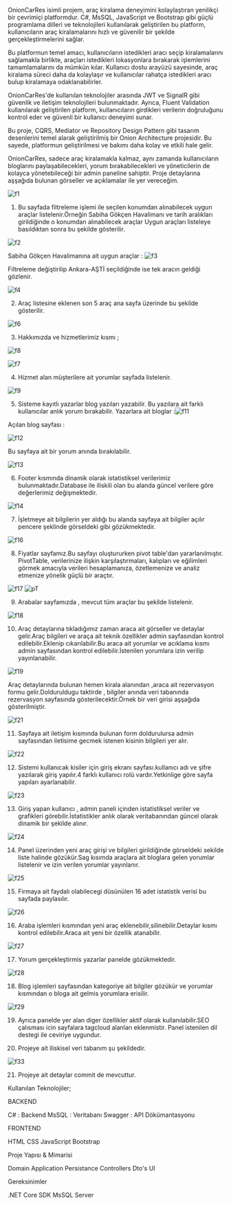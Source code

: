 OnionCarRes isimli projem, araç kiralama deneyimini kolaylaştıran yenilikçi bir çevrimiçi platformdur. C#, MsSQL, JavaScript ve Bootstrap gibi güçlü programlama dilleri ve teknolojileri kullanılarak geliştirilen bu platform, kullanıcıların araç kiralamalarını hızlı ve güvenilir bir şekilde gerçekleştirmelerini sağlar.

Bu platformun temel amacı, kullanıcıların istedikleri aracı seçip kiralamalarını sağlamakla birlikte, araçları istedikleri lokasyonlara bırakarak işlemlerini tamamlamalarını da mümkün kılar. Kullanıcı dostu arayüzü sayesinde, araç kiralama süreci daha da kolaylaşır ve kullanıcılar rahatça istedikleri aracı bulup kiralamaya odaklanabilirler.

OnionCarRes'de kullanılan teknolojiler arasında JWT ve SignalR gibi güvenlik ve iletişim teknolojileri bulunmaktadır. Ayrıca, Fluent Validation kullanılarak geliştirilen platform, kullanıcıların girdikleri verilerin doğruluğunu kontrol eder ve güvenli bir kullanıcı deneyimi sunar.

Bu proje, CQRS, Mediator ve Repository Design Pattern gibi tasarım desenlerini temel alarak geliştirilmiş bir Onion Architecture projesidir. Bu sayede, platformun geliştirilmesi ve bakımı daha kolay ve etkili hale gelir.

OnionCarRes, sadece araç kiralamakla kalmaz, aynı zamanda kullanıcıların bloglarını paylaşabilecekleri, yorum bırakabilecekleri ve yöneticilerin de kolayca yönetebileceği bir admin paneline sahiptir. Proje detaylarına aşşağıda bulunan görseller ve açıklamalar ile yer vereceğim.

![f1](https://github.com/enmertkaya/OnionCarRes/assets/151652097/f1ea1666-6b8a-4321-8bbc-00f14b0e0290)

1)  Bu sayfada filtreleme işlemi ile seçilen konumdan alınabilecek uygun araçlar listelenir.Örneğin Sabiha Gökçen Havalimanı ve tarih aralıkları girildiğinde o konumdan alınabilecek araçlar Uygun araçları listeleye basıldıktan sonra bu şekilde gösterilir.

![f2](https://github.com/enmertkaya/OnionCarRes/assets/151652097/d41667f9-43d2-4d88-bc12-8dc74908454d)

Sabiha Gökçen Havalimanına ait uygun araçlar : 
![f3](https://github.com/enmertkaya/OnionCarRes/assets/151652097/66f7d93c-d72b-4053-86ee-c5ef771119d5)


Filtreleme değiştirilip Ankara-AŞTİ seçildiğinde ise tek aracın geldiği gözlenir.

![f4](https://github.com/enmertkaya/OnionCarRes/assets/151652097/5c383637-396c-4e05-9142-c8c5f60a84ae)

2)  Araç listesine eklenen son 5 araç ana sayfa üzerinde bu şekilde gösterilir.

![f6](https://github.com/enmertkaya/OnionCarRes/assets/151652097/a1e11f1e-1a7c-4944-ad37-5779e90966f1)

3)  Hakkımızda ve hizmetlerimiz kısmı ;

![f8](https://github.com/enmertkaya/OnionCarRes/assets/151652097/022f12f6-9747-43c3-adc3-388336b30f09)

![f7](https://github.com/enmertkaya/OnionCarRes/assets/151652097/27cc98d7-9863-41ad-8db0-83f2702ca7da)

4)  Hizmet alan müşterilere ait yorumlar sayfada listelenir.

![f9](https://github.com/enmertkaya/OnionCarRes/assets/151652097/676fad7f-3581-4d0f-81a2-f9e13c631a5c)

5)  Sisteme kayıtlı yazarlar blog yazıları yazabilir. Bu yazılara ait farklı kullanıcılar anlık yorum bırakabilir.
Yazarlara ait bloglar :![f11](https://github.com/enmertkaya/OnionCarRes/assets/151652097/24c3406b-76f3-409f-af4d-274a1aef4f45)

Açılan blog sayfası :

![f12](https://github.com/enmertkaya/OnionCarRes/assets/151652097/b785f6f0-a2f5-42b2-83d5-57395e23b8b6)

Bu sayfaya ait bir yorum anında bırakılabilir.

![f13](https://github.com/enmertkaya/OnionCarRes/assets/151652097/5516f692-f5ad-4e8d-baa7-64dd6566725f)

6)  Footer kısmında dinamik olarak istatistiksel verilerimiz bulunmaktadır.Database ile iliskili olan bu alanda güncel verilere göre değerlerimiz değişmektedir.

![f14](https://github.com/enmertkaya/OnionCarRes/assets/151652097/a704e89a-2162-4ce8-8678-88e686114ee9)

7)  İşletmeye ait bilgilerin yer aldığı bu alanda sayfaya ait bilgiler açılır pencere şeklinde görseldeki gibi gözükmektedir.

![f16](https://github.com/enmertkaya/OnionCarRes/assets/151652097/a16dd89d-f3a7-4a14-93ec-57fe85677197)

8)  Fiyatlar sayfamız.Bu sayfayı oluştururken pivot table'dan yararlanılmıştır. PivotTable, verilerinize ilişkin karşılaştırmaları, kalıpları ve eğilimleri görmek amacıyla verileri hesaplamanıza, özetlemenize ve analiz etmenize yönelik güçlü bir araçtır.

![f17](https://github.com/enmertkaya/OnionCarRes/assets/151652097/ea9d7d3c-c132-48dc-a2d9-2be14eb5cf83)
![pT](https://github.com/enmertkaya/OnionCarRes/assets/151652097/515fc1d0-5f69-458b-b292-f26e1adf550f)



9)  Arabalar sayfamızda , mevcut tüm araçlar bu şekilde listelenir.

![f18](https://github.com/enmertkaya/OnionCarRes/assets/151652097/1e9a88df-9681-4a40-b52e-879dbf206f4a)

10)  Araç detaylarına tıkladığımız zaman araca ait görseller ve detaylar gelir.Araç bilgileri ve araça ait teknik özellikler admin sayfasından kontrol edilebilir.Eklenip cıkarılabilir.Bu araca ait yorumlar ve acıklama kısmı admin sayfasından kontrol edilebilir.İstenilen yorumlara izin verilip yayınlanabilir.

![f19](https://github.com/enmertkaya/OnionCarRes/assets/151652097/e8ceff80-9b5b-474e-9dd6-5866934e3b8a)

Araç detaylarında bulunan hemen kirala alanından ,araca ait rezervasyon formu gelir.Dolduruldugu taktirde , bilgiler anında veri tabanında rezervasyon sayfasında gösterilecektir.Örnek bir veri girisi aşşağıda gösterilmiştir.

![f21](https://github.com/enmertkaya/OnionCarRes/assets/151652097/810c4c5e-9eec-48cd-9ad3-da5076728b2f)

11)  Sayfaya ait iletişim kısmında bulunan form doldurulursa admin sayfasından iletisime gecmek istenen kisinin bilgileri yer alır.

![f22](https://github.com/enmertkaya/OnionCarRes/assets/151652097/b0ae6d3c-4cea-40e1-9fe6-6daa281bc1a3)

12)  Sistemi kullanıcak kisiler için giriş ekranı sayfası.kullanıcı adı ve şifre yazılarak giriş yapılır.4 farklı kullanıcı rolü vardır.Yetkinlige göre sayfa yapıları ayarlanabilir.

![f23](https://github.com/enmertkaya/OnionCarRes/assets/151652097/251315eb-5842-4748-bffc-90bc43972640)

13)  Giriş yapan kullanıcı , admin paneli içinden istatistiksel veriler ve grafikleri görebilir.İstatistikler anlık olarak veritabanından güncel olarak dinamik bir şekilde alınır.

![f24](https://github.com/enmertkaya/OnionCarRes/assets/151652097/16979e46-05e8-40e3-a041-254eb865dcb7)

14)  Panel üzerinden yeni araç girişi ve bilgileri girildiğinde görseldeki sekilde liste halinde gözükür.Sag kısımda araçlara ait bloglara gelen yorumlar listelenir ve izin verilen yorumlar yayınlanır.

![f25](https://github.com/enmertkaya/OnionCarRes/assets/151652097/82ff9b3a-7eb0-48e9-bc2c-e9c41f4301b6)

15)  Firmaya ait faydalı olabilecegi düsünülen 16 adet istatistik verisi bu sayfada paylasılır.

![f26](https://github.com/enmertkaya/OnionCarRes/assets/151652097/fa9c1721-cbc8-4265-8abe-8f14aa5354ba)

16)  Araba işlemleri kısmından yeni araç eklenebilir,silinebilir.Detaylar kısmı kontrol edilebilir.Araca ait yeni bir özellik atanabilir.

![f27](https://github.com/enmertkaya/OnionCarRes/assets/151652097/fe4f1b30-314a-4205-8fbf-61596642bd06)

17)  Yorum gerçekleştirmis yazarlar panelde gözükmektedir.

![f28](https://github.com/enmertkaya/OnionCarRes/assets/151652097/671050af-e48c-4d09-b4f6-a8035b2d77e6)

18)  Blog işlemleri sayfasından kategoriye ait bilgiler gözükür ve yorumlar kısmından o bloga ait gelmis yorumlara erisilir.

![f29](https://github.com/enmertkaya/OnionCarRes/assets/151652097/6b7f1a6f-b359-4146-9cfc-4b0c530b9b9e)

19)  Ayrıca panelde yer alan diger özellikler aktif olarak kullanılabilir.SEO çalısması icin sayfalara tagcloud alanları eklenmistir. Panel istenilen dil destegi ile ceviriye uygundur.

20)  Projeye ait iliskisel veri tabanım şu şekildedir.

![f33](https://github.com/enmertkaya/OnionCarRes/assets/151652097/66236a54-9416-4020-8ca5-d233b1756dca)

21) Projeye ait detaylar commit de mevcuttur.

Kullanılan Teknolojiler;

BACKEND

C# : Backend
MsSQL : Veritabanı
Swagger : API Dökümantasyonu


FRONTEND

HTML
CSS
JavaScript
Bootstrap


Proje Yapısı & Mimarisi

Domain
Application
Persistance
Controllers
Dto's
UI


Gereksinimler

.NET Core SDK
MsSQL Server
